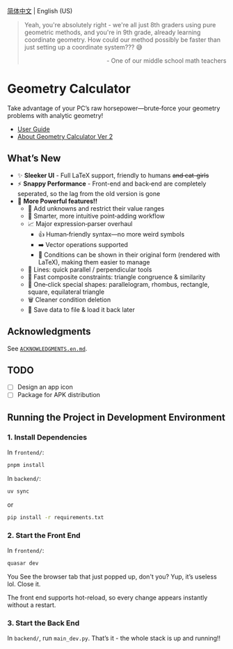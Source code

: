 [简体中文](README.md) | English (US)

> Yeah, you're absolutely right - we're all just 8th graders using pure geometric methods, and you're in 9th grade, already learning coordinate geometry.
> How could our method possibly be faster than just setting up a coordinate system??? 😅
> <p align="right"> - One of our middle school math teachers</p>

# Geometry Calculator

Take advantage of your PC’s raw horsepower—brute‑force your geometry problems with analytic geometry!

* [User Guide](frontend/src/i18n/en-US/docs.md)
* [About Geometry Calculator Ver 2](frontend/src/i18n/en-US/about.md)

## What’s New

* ✨ **Sleeker UI** - Full LaTeX support, friendly to humans ~~and cat-girls~~
* ⚡ **Snappy Performance** - Front-end and back‑end are completely seperated, so the lag from the old version is gone
* 💪 **More Powerful features!!**
    * 🔢 Add unknowns and restrict their value ranges
    * 📍 Smarter, more intuitive point‑adding workflow
    * 📈 Major expression‑parser overhaul
        * 👍 Human‑friendly syntax—no more weird symbols
        * ➡️ Vector operations supported
        * 📄 Conditions can be shown in their original form (rendered with LaTeX), making them easier to manage
    * 📐 Lines: quick parallel / perpendicular tools
    * 🔺 Fast composite constraints: triangle congruence & similarity
    * 🧩 One‑click special shapes: parallelogram, rhombus, rectangle, square, equilateral triangle
    * 🗑️ Cleaner condition deletion
    * 💾 Save data to file & load it back later

## Acknowledgments

See [`ACKNOWLEDGMENTS.en.md`](ACKNOWLEDGMENTS.en.md).

## TODO

* [ ] Design an app icon
* [ ] Package for APK distribution

## Running the Project in Development Environment

### 1. Install Dependencies

In `frontend/`:

```bash
pnpm install
```

In `backend/`:

```bash
uv sync
```

or

```bash
pip install -r requirements.txt
```

### 2. Start the Front End

In `frontend/`:

```bash
quasar dev
```

You See the browser tab that just popped up, don't you? Yup, it’s useless lol. Close it.

The front end supports hot-reload, so every change appears instantly without a restart.

### 3. Start the Back End

In `backend/`, run `main_dev.py`. That’s it - the whole stack is up and running!! 

